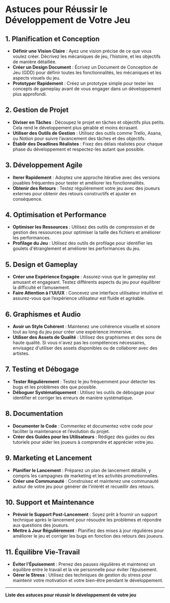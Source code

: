 # Astuces pour Réussir le Développement de Votre Jeu

## 1. **Planification et Conception**

- **Définir une Vision Claire** : Ayez une vision précise de ce que vous voulez créer. Décrivez les mécaniques de jeu, l’histoire, et les objectifs de manière détaillée.
- **Créer un Design Document** : Écrivez un Document de Conception de Jeu (GDD) pour définir toutes les fonctionnalités, les mécaniques et les aspects visuels du jeu.
- **Prototyper Rapidement** : Créez un prototype simple pour tester les concepts de gameplay avant de vous engager dans un développement plus approfondi.

## 2. **Gestion de Projet**

- **Diviser en Tâches** : Découpez le projet en tâches et objectifs plus petits. Cela rend le développement plus gérable et moins écrasant.
- **Utiliser des Outils de Gestion** : Utilisez des outils comme Trello, Asana, ou Notion pour suivre l’avancement des tâches et des objectifs.
- **Établir des Deadlines Réalistes** : Fixez des délais réalistes pour chaque phase du développement et respectez-les autant que possible.

## 3. **Développement Agile**

- **Iterer Rapidement** : Adoptez une approche itérative avec des versions jouables fréquentes pour tester et améliorer les fonctionnalités.
- **Obtenir des Retours** : Testez régulièrement votre jeu avec des joueurs externes pour obtenir des retours constructifs et ajuster en conséquence.

## 4. **Optimisation et Performance**

- **Optimiser les Ressources** : Utilisez des outils de compression et de gestion des ressources pour optimiser la taille des fichiers et améliorer les performances.
- **Profilage du Jeu** : Utilisez des outils de profilage pour identifier les goulets d'étranglement et améliorer les performances du jeu.

## 5. **Design et Gameplay**

- **Créer une Expérience Engagée** : Assurez-vous que le gameplay est amusant et engageant. Testez différents aspects du jeu pour équilibrer la difficulté et l’amusement.
- **Faire Attention à l'UI/UX** : Concevez une interface utilisateur intuitive et assurez-vous que l’expérience utilisateur est fluide et agréable.

## 6. **Graphismes et Audio**

- **Avoir un Style Cohérent** : Maintenez une cohérence visuelle et sonore tout au long du jeu pour créer une expérience immersive.
- **Utiliser des Assets de Qualité** : Utilisez des graphismes et des sons de haute qualité. Si vous n'avez pas les compétences nécessaires, envisagez d'utiliser des assets disponibles ou de collaborer avec des artistes.

## 7. **Testing et Débogage**

- **Tester Régulièrement** : Testez le jeu fréquemment pour détecter les bugs et les problèmes dès que possible.
- **Déboguer Systématiquement** : Utilisez les outils de débogage pour identifier et corriger les erreurs de manière systématique.

## 8. **Documentation**

- **Documenter le Code** : Commentez et documentez votre code pour faciliter la maintenance et l’évolution du projet.
- **Créer des Guides pour les Utilisateurs** : Rédigez des guides ou des tutoriels pour aider les joueurs à comprendre et apprécier votre jeu.

## 9. **Marketing et Lancement**

- **Planifier le Lancement** : Préparez un plan de lancement détaillé, y compris les campagnes de marketing et les activités promotionnelles.
- **Créer une Communauté** : Construisez et maintenez une communauté autour de votre jeu pour générer de l’intérêt et recueillir des retours.

## 10. **Support et Maintenance**

- **Prévoir le Support Post-Lancement** : Soyez prêt à fournir un support technique après le lancement pour résoudre les problèmes et répondre aux questions des joueurs.
- **Mettre à Jour Régulièrement** : Planifiez des mises à jour régulières pour améliorer le jeu et corriger les bugs en fonction des retours des joueurs.

## 11. **Équilibre Vie-Travail**

- **Éviter l'Épuisement** : Prenez des pauses régulières et maintenez un équilibre entre le travail et la vie personnelle pour éviter l’épuisement.
- **Gérer le Stress** : Utilisez des techniques de gestion du stress pour maintenir votre motivation et votre bien-être pendant le développement.

---

**Liste des astuces pour réussir le développement de votre jeu**
